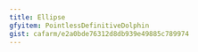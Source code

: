 ```yaml
---
title: Ellipse
gfyitem: PointlessDefinitiveDolphin
gist: cafarm/e2a0bde76312d8db939e49885c789974
---
```

